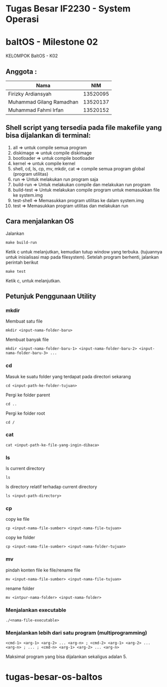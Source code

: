 # Tugas Besar IF2230 - System Operasi

# baltOS - Milestone 02
KELOMPOK BaltOS -  K02
## Anggota :
Nama                     | NIM
-------------------------| --------
Firizky Ardiansyah       | 13520095
Muhammad Gilang Ramadhan | 13520137
Muhammad Fahmi Irfan     | 13520152

## Shell script yang tersedia pada file makefile yang bisa dijalankan di terminal:
1. all => untuk compile semua program
2. diskimage => untuk compile diskimage
3. bootloader => untuk compile bootloader
4. kernel => untuk compile kernel
5. shell, cd, ls, cp, mv, mkdir, cat => compile semua program global (program utilitas)
6. run => Untuk melakukan run program saja
7. build-run => Untuk melakukan compile dan melakukan run program
8. build-test => Untuk melakukan compile program untuk memasukkan file ke system.img
9. test-shell => Memasukkan program utilitas ke dalam system.img
10. test => Memasukkan program utilitas dan melakukan run

## Cara menjalankan OS
Jalankan 
```
make build-run
```
Ketik c untuk melanjutkan, kemudian tutup window yang terbuka. (tujuannya untuk inisialisasi map pada filesystem). Setelah program berhenti, jalankan perintah berikut
```
make test
```
Ketik c, untuk melanjutkan.



## Petunjuk Penggunaan Utility

### mkdir
Membuat satu file
```
mkdir <input-nama-folder-baru>
```
Membuat banyak file
```
mkdir <input-nama-folder-baru-1> <input-nama-folder-baru-2> <input-nama-folder-baru-3> ...
```
### cd

Masuk ke suatu folder yang terdapat pada directori sekarang
```
cd <input-path-ke-folder-tujuan>
```
Pergi ke folder parent
```
cd ..
```
Pergi ke folder root
```
cd /
```
### cat
```
cat <input-path-ke-file-yang-ingin-dibaca>
```
### ls
ls current directory
```
ls
```
ls directory relatif terhadap current directory
```
ls <input-path-directory> 
```
### cp
copy ke file
```
cp <input-nama-file-sumber> <input-nama-file-tujuan>
```
copy ke folder
```
cp <input-nama-file-sumber> <input-nama-folder-tujuan>
```
### mv 
pindah konten file ke file/rename file
```
mv <input-nama-file-sumber> <input-nama-file-tujuan>
```
rename folder
```
mv <intpur-nama-folder> <input-nama-folder>
```
### Menjalankan executable
```
./<nama-file-executable>
```

### Menjalankan lebih dari satu program (multiprogramming)
```
<cmd-1> <arg-1> <arg-2> ... <arg-n> ; <cmd-2> <arg-1> <arg-2> ... <arg-n> ; ... ; <cmd-n> <arg-1> <arg-2> ... <arg-n>
```
Maksimal program yang bisa dijalankan sekaligus adalan 5.
# tugas-besar-os-baltos
